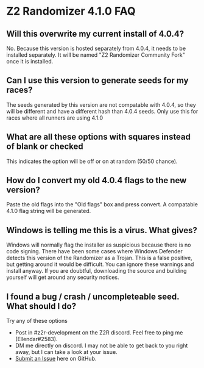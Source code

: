 # Z2 Randomizer 4.1.0 FAQ

## Will this overwrite my current install of 4.0.4?

No. Because this version is hosted separately from 4.0.4, it needs to be installed separately. It will be named "Z2 Randomizer Community Fork" once it is installed.

## Can I use this version to generate seeds for my races?

The seeds generated by this version are not compatable with 4.0.4, so they will be different and have a different hash than 4.0.4 seeds. Only use this for races where all runners are using 4.1.0

## What are all these options with squares instead of blank or checked

This indicates the option will be off or on at random (50/50 chance).

## How do I convert my old 4.0.4 flags to the new version?

Paste the old flags into the "Old flags" box and press convert. A compatable 4.1.0 flag string will be generated.

## Windows is telling me this is a virus. What gives?

Windows will normally flag the installer as suspicious because there is no code signing. There have been some cases where Windows Defender detects this version of the Randomizer as a Trojan. This is a false positive, but getting around it would be difficult. You can ignore these warnings and install anyway. If you are doubtful, downloading the source and building yourself will get around any security notices.

## I found a bug / crash / uncompleteable seed. What should I do?

Try any of these options

- Post in #z2r-development on the Z2R discord. Feel free to ping me (Ellendar#2583).
- DM me directly on discord. I may not be able to get back to you right away, but I can take a look at your issue.
- [Submit an Issue](https://github.com/Ellendar/Z2Randomizer/issues/new) here on GitHub. 
